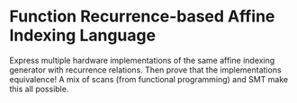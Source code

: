 # Function Recurrence-based Affine Indexing Language
Express multiple hardware implementations of the same affine indexing generator with recurrence relations. 
Then prove that the implementations equivalence! 
A mix of scans (from functional programming) and SMT make this all possible.
